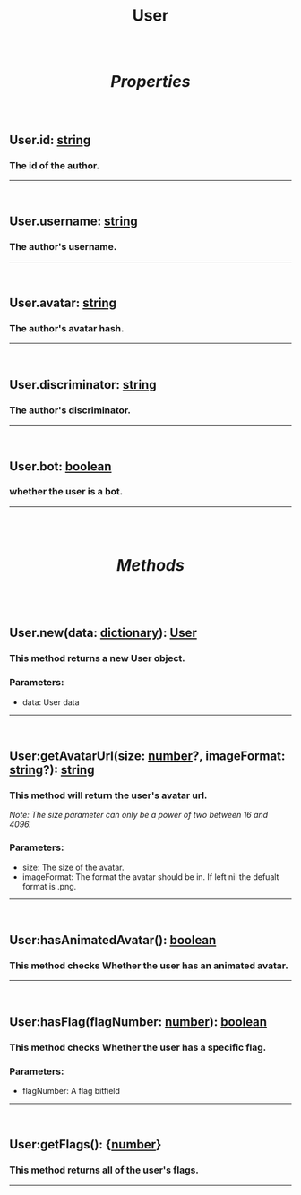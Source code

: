 # <p style="text-align: center;">**User**</p>

<br>

# <p style="text-align: center;">*Properties*</p>

<br>

## <p style="text-align: left;">**User.id**: [string](https://create.roblox.com/docs/scripting/luau/strings)</p>
### <p style="text-align: left;">The id of the author.</p>
---
<br>

## <p style="text-align: left;">**User.username**: [string](https://create.roblox.com/docs/scripting/luau/strings)</p>
### <p style="text-align: left;">The author's username.</p>
---
<br>

## <p style="text-align: left;">**User.avatar**: [string](https://create.roblox.com/docs/scripting/luau/strings)</p>
### <p style="text-align: left;">The author's avatar hash.</p>
---
<br>

## <p style="text-align: left;">**User.discriminator**: [string](https://create.roblox.com/docs/scripting/luau/strings)</p>
### <p style="text-align: left;">The author's discriminator.</p>
---
<br>

## <p style="text-align: left;">**User.bot**: [boolean](https://create.roblox.com/docs/scripting/luau/booleans)</p>
### <p style="text-align: left;">whether the user is a bot.</p>
---
<br>
<br>

# <p style="text-align: center;">*Methods*</p>
<br>
<br>

## <p style="text-align: left;">**User.new**(data: [dictionary](https://create.roblox.com/docs/scripting/luau/tables#dictionaries)): [User](docs/User.md)</p>
### <p style="text-align: left;">This method returns a new User object.</p>

### Parameters:

- data: User data
---
<br>

## <p style="text-align: left;">**User:getAvatarUrl**(size: [number](https://create.roblox.com/docs/scripting/luau/numbers)?, imageFormat: [string](https://create.roblox.com/docs/scripting/luau/strings)?): [string](https://create.roblox.com/docs/scripting/luau/strings)</p>
### <p style="text-align: left;">This method will return the user's avatar url.</p>

*<p style="text-align: left;">Note: The size parameter can only be a power of two between 16 and 4096.</p>*

### Parameters:

- size: The size of the avatar.
- imageFormat: The format the avatar should be in. If left nil the defualt format is .png.
---
<br>

## <p style="text-align: left;">**User:hasAnimatedAvatar**(): [boolean](https://create.roblox.com/docs/scripting/luau/booleans)</p>
### <p style="text-align: left;">This method checks Whether the user has an animated avatar.</p>

---
<br>

## <p style="text-align: left;">**User:hasFlag**(flagNumber: [number](https://create.roblox.com/docs/scripting/luau/numbers)): [boolean](https://create.roblox.com/docs/scripting/luau/booleans)</p>
### <p style="text-align: left;">This method checks Whether the user has a specific flag.</p>

### Parameters:

- flagNumber: A flag bitfield 
---
<br>

## <p style="text-align: left;">**User:getFlags**(): {[number](https://create.roblox.com/docs/scripting/luau/numbers)}</p>
### <p style="text-align: left;">This method returns all of the user's flags.</p>

---